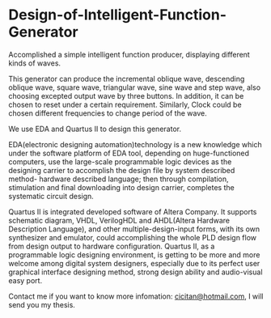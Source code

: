 # Design-of-Intelligent-Function-Generator
Accomplished a simple intelligent function producer, displaying different kinds of waves.

This generator can produce the incremental oblique wave, descending oblique wave, square wave, triangular wave, sine wave and step wave, also choosing excepted output wave by three buttons. 
In addition, it can be chosen to reset under a certain requirement. Similarly, Clock could be chosen different frequencies to change period of the wave.

We use EDA and Quartus II to design this generator.

EDA(electronic designing automation)technology is a new knowledge which under the software platform of EDA tool, depending on huge-functioned computers, use the large-scale programmable logic devices as the designing carrier to accomplish the design file by system described method- hardware described language; then through compilation, stimulation and final downloading into design carrier, completes the systematic circuit design.

Quartus II is integrated developed software of Altera Company. It supports schematic diagram, VHDL, VerilogHDL and AHDL(Altera Hardware Description Language), and other multiple-design-input forms, with its own synthesizer and emulator, could accomplishing the whole PLD design flow from design output to hardware configuration. Quartus II, as a programmable logic designing environment, is getting to be more and more welcome among digital system designers, especially due to its perfect user graphical interface designing method, strong design ability and audio-visual easy port.

Contact me if you want to know more infomation: cicitan@hotmail.com, I will send you my thesis.
